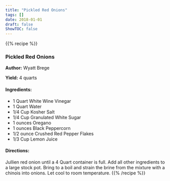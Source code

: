 ```yaml
---
title: "Pickled Red Onions"
tags: []
date: 2018-01-01
draft: false
ShowTOC: false
---
```


{{% recipe %}}

### Pickled Red Onions

**Author:** Wyatt Brege

**Yield:** 4 quarts


#### Ingredients:

-   1 Quart White Wine Vinegar
-   1 Quart Water
-   1/4 Cup Kosher Salt
-   1/4 Cup Granulated White Sugar
-   1 ounces Oregano
-   1 ounces Black Peppercorn
-   1/2 ounce Crushed Red Pepper Flakes
-   1/3 Cup Lemon Juice

#### Directions: 

Jullien red onion until a 4 Quart container is full.
Add all other ingredients to a large stock pot.
Bring to a boil and strain the brine from the mixture with a chinois
into onions.
Let cool to room temperature.
{{% /recipe %}}

